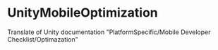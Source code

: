 # UnityMobileOptimization
Translate of Unity documentation "PlatformSpecific/Mobile Developer Checklist/Optimazation"
